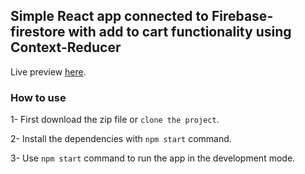 ## Simple React app connected to Firebase-firestore with add to cart functionality using Context-Reducer

Live preview [here](https://refk.netlify.app).

### How to use

1- First download the zip file or `clone the project`.

2- Install the dependencies with `npm start` command.

3- Use `npm start` command to run the app in the development mode.


